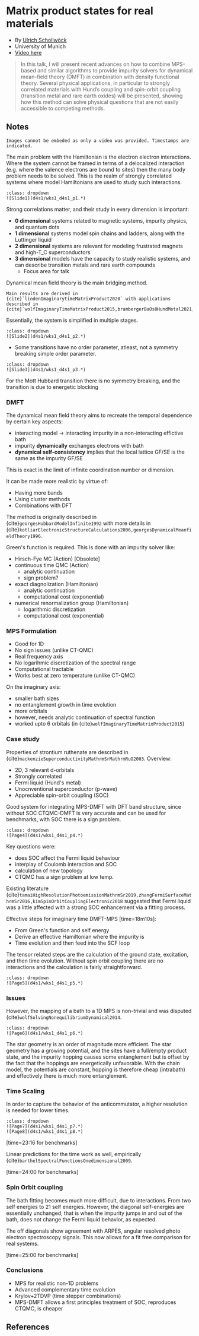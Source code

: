 # Matrix product states for real materials

- By [Ulrich Schollwöck](https://homepages.physik.uni-muenchen.de/~Schollwoeck/)
- University of Munich
- [Video here](http://www.ipam.ucla.edu/abstract/?tid=16578&pcode=TMWS1)

> In this talk, I will present recent advances on how to combine MPS-based and similar algorithms to provide impurity solvers for dynamical mean-field theory (DMFT) in combination with density functional theory. Several physical applications, in particular to strongly correlated materials with Hund’s coupling and spin-orbit coupling (transition metal and rare earth oxides) will be presented, showing how this method can solve physical questions that are not easily accessible to competing methods.

## Notes

```{note}
Images cannot be embeded as only a video was provided. Timestamps are indicated.
```

The main problem with the Hamiltonian is the electron electron interactions. Where the system cannot be framed in terms of a delocalized interaction (e.g. where the valence electrons are bound to sites) then the many body problem needs to be solved. This is the realm of strongly correlated systems where model Hamiltonians are used to study such interactions.

```{admonition} Click to expand slide scribble
:class: dropdown
![Slide1](d4s1/wks1_d4s1_p1.*)
```

Strong correlations matter, and their study in every dimension is important:
- **0 dimensional** systems related to magnetic systems, impurity physics, and quantum dots
- **1 dimensional** systems model spin chains and ladders, along with the Luttinger liquid
- **2 dimensional** systems are relevant for modeling frustrated magnets and high-T_C superconductors
- **3 dimensional** models have the capacity to study realistic systems, and can describe transition metals and rare earth compounds
  - Focus area for talk

Dynamical mean field theory is the main bridging method.

```{attention}
Main results are derived in {cite}`lindenImaginarytimeMatrixProduct2020` with applications described in {cite}`wolfImaginaryTimeMatrixProduct2015,brambergerBaOsOHundMetal2021,karpMathrmSrMathrmMoOMathrmSr2020`.
```

Essentially, the system is simplified in multiple stages.

```{admonition} Click to expand slide scribble
:class: dropdown
![Slide2](d4s1/wks1_d4s1_p2.*)
```

- Some transitions have no order parameter, atleast, not a symmetry breaking simple order parameter.

```{admonition} Click to expand slide scribble
:class: dropdown
![Slide3](d4s1/wks1_d4s1_p3.*)
```

For the Mott Hubbard transition there is no symmetry breaking, and the transition is due to energetic blocking

### DMFT

The dynamical mean field theory aims to recreate the temporal dependence by certain key aspects:
- interacting model $\to$ interacting impurity in a non-interacting effictive bath
- impurity **dynamically** exchanges electrons with bath
- **dynamical self-consistency** implies that the local lattice GF/SE is the same as the impurity GF/SE

This is exact in the limit of infinite coordination number or dimension. 

It can be made more realistic by virtue of:
- Having more bands
- Using cluster methods
- Combinations with DFT

The method is originally described in {cite}`georgesHubbardModelInfinite1992` with more details in {cite}`kotliarElectronicStructureCalculations2006,georgesDynamicalMeanfieldTheory1996`.

Green's function is required. This is done with an impurity solver like:
- Hirsch-Fye MC (Action) [Obsolete]
- continuous time QMC (Action)
  - analytic continuation
  - sign problem?
- exact diagnolization (Hamiltonian)
  - analytic continuation
  - computational cost (exponential)
- numerical renormalization group (Hamiltonian)
  - logarithmic discretization
  - computational cost (exponential)

### MPS Formulation
- Good for 1D
- No sign issues (unlike CT-QMC)
- Real frequency axis
- No logarihmic discretization of the spectral range
- Computational tractable
- Works best at zero temperature (unlike CT-QMC)

On the imaginary axis:
- smaller bath sizes
- no entanglement growth in time evolution
- more orbitals
- however, needs analytic continuation of spectral function
- worked upto 6 orbitals (in {cite}`wolfImaginaryTimeMatrixProduct2015`)

### Case study

Properties of strontium ruthenate are described in {cite}`mackenzieSuperconductivityMathrmSrMathrmRuO2003`. Overview:
- 2D, 3 relevant d-orbitals
- Strongly correlated
- Fermi liquid (Hund's metal)
- Unocnventional superconductor (p-wave)
- Appreciable spin-orbit coupling (SOC)

Good system for integrating MPS-DMFT with DFT band structure, since without SOC CTQMC-DMFT is very accurate and can be used for benchmarks, with SOC there is a sign problem.

```{admonition} Click to expand slide scribble
:class: dropdown
![Page4](d4s1/wks1_d4s1_p4.*)
```

Key questions were:
- does SOC affect the Fermi liquid behaviour
- interplay of Coulomb interaction and SOC
- calculation of new topology
- CTQMC has a sign problem at low temp.

Existing literature {cite}`tamaiHighResolutionPhotoemissionMathrmSr2019,zhangFermiSurfaceMathrmSr2016,kimSpinOrbitCouplingElectronic2018` suggested that Fermi liquid was a little affected with a strong SOC enhancement via a fitting process.

Effective steps for imaginary time DMFT-MPS [time=18m10s]:
- From Green's function and self energy
- Derive an effective Hamiltonian where the impurity is
- Time evolution and then feed into the SCF loop

The tensor related steps are the calculation of the ground state, excitation, and then time evolution. Without spin orbit coupling there are no interactions and the calculation is fairly straightforward.

```{admonition} Click to expand slide scribble
:class: dropdown
![Page5](d4s1/wks1_d4s1_p5.*)
```

### Issues

However, the mapping of a bath to a 1D MPS is non-trivial and was disputed {cite}`wolfSolvingNonequilibriumDynamical2014`.

```{admonition} Click to expand slide scribble
:class: dropdown
![Page6](d4s1/wks1_d4s1_p6.*)
```

The star geometry is an order of magnitude more efficient.
The star geometry has a growing potential, and the sites have a full/empty product state, and the impurity hopping causes some entanglement but is offset by the fact that the hoppings are energetically unfavorable. With the chain model, the potentials are constant, hopping is therefore cheap (intrabath) and effectively there is much more entanglement.

### Time Scaling

In order to capture the behavior of the anticommutator, a higher resolution is needed for lower times.

```{admonition} Click to expand slide scribble
:class: dropdown
![Page7](d4s1/wks1_d4s1_p7.*)
![Page8](d4s1/wks1_d4s1_p8.*)
```

[time=23:16 for benchmarks]

Linear predictions for the time work as well, empirically {cite}`barthelSpectralFunctionsOnedimensional2009`.

[time=24:00 for benchmarks]

### Spin Orbit coupling

The bath fitting becomes much more difficult, due to interactions. From two self energies to 21 self energies. However, the diagonal self-energies are essentially unchanged, that is when the impurity jumps in and out of the bath, does not change the Fermi liquid behavior, as expected.

The off diagonals show agreement with ARPES, angular resolved photo electron spectroscopy signals. This now allows for a fit free comparison for real systems.

[time=25:00 for benchmarks]

### Conclusions
- MPS for realistic non-1D problems
- Advanced complementary time evolution
- Krylov+2TDVP (time stepper combinations)
- MPS-DMFT allows a first principles treatment of SOC, reproduces CTQMC, is cheaper

## References

```{bibliography}
```
